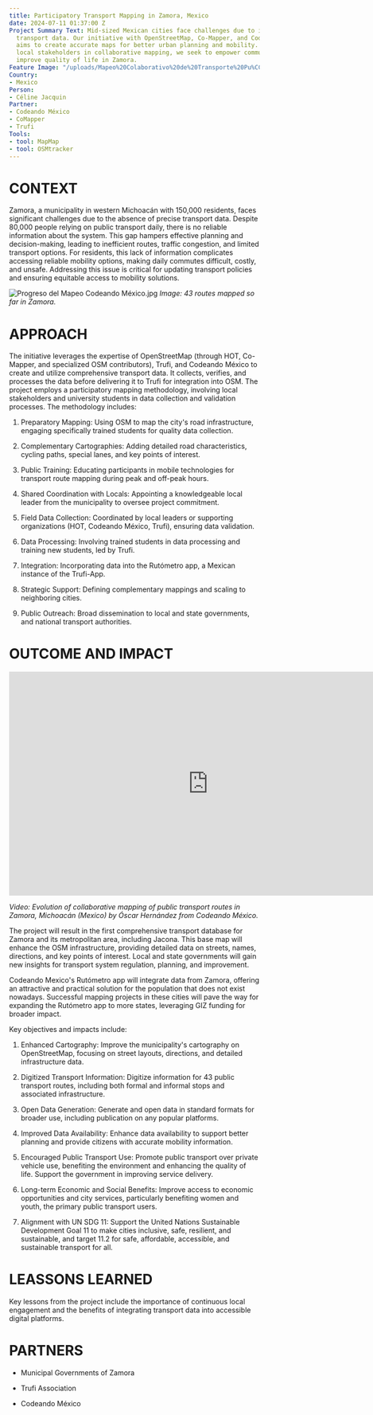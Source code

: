 ```yaml
---
title: Participatory Transport Mapping in Zamora, Mexico
date: 2024-07-11 01:37:00 Z
Project Summary Text: Mid-sized Mexican cities face challenges due to insufficient
  transport data. Our initiative with OpenStreetMap, Co-Mapper, and Codeando México
  aims to create accurate maps for better urban planning and mobility. By engaging
  local stakeholders in collaborative mapping, we seek to empower communities and
  improve quality of life in Zamora.
Feature Image: "/uploads/Mapeo%20Colaborativo%20de%20Transporte%20Pu%CC%81blico%20-%20HOT,%20CoMapper%20y%20Codeando%20Me%CC%81xico.jpg"
Country:
- Mexico
Person:
- Céline Jacquin
Partner:
- Codeando México
- CoMapper
- Trufi
Tools:
- tool: MapMap
- tool: OSMtracker
---
```


# CONTEXT

Zamora, a municipality in western Michoacán with 150,000 residents, faces significant challenges due to the absence of precise transport data. Despite 80,000 people relying on public transport daily, there is no reliable information about the system. This gap hampers effective planning and decision-making, leading to inefficient routes, traffic congestion, and limited transport options. For residents, this lack of information complicates accessing reliable mobility options, making daily commutes difficult, costly, and unsafe. Addressing this issue is critical for updating transport policies and ensuring equitable access to mobility solutions.

![Progreso del Mapeo Codeando México.jpg](/uploads/Progreso%20del%20Mapeo%20Codeando%20Me%CC%81xico.jpg)
*Image: 43 routes mapped so far in Zamora.*

# APPROACH

The initiative leverages the expertise of OpenStreetMap (through HOT, Co-Mapper, and specialized OSM contributors), Trufi, and Codeando México to create and utilize comprehensive transport data. It collects, verifies, and processes the data before delivering it to Trufi for integration into OSM. The project employs a participatory mapping methodology, involving local stakeholders and university students in data collection and validation processes. The methodology includes:

1. Preparatory Mapping: Using OSM to map the city's road infrastructure, engaging specifically trained students for quality data collection.

2. Complementary Cartographies: Adding detailed road characteristics, cycling paths, special lanes, and key points of interest.

3. Public Training: Educating participants in mobile technologies for transport route mapping during peak and off-peak hours.

4. Shared Coordination with Locals: Appointing a knowledgeable local leader from the municipality to oversee project commitment.

5. Field Data Collection: Coordinated by local leaders or supporting organizations (HOT, Codeando México, Trufi), ensuring data validation.

6. Data Processing: Involving trained students in data processing and training new students, led by Trufi.

7. Integration: Incorporating data into the Rutómetro app, a Mexican instance of the Trufi-App.

8. Strategic Support: Defining complementary mappings and scaling to neighboring cities.

9. Public Outreach: Broad dissemination to local and state governments, and national transport authorities.

# OUTCOME AND IMPACT

<iframe width="800" height="450" src="https://www.youtube.com/embed/hNaMCG4eKBE?si=NaVo08biD4hwNoA8" title="YouTube video player" frameborder="0" allow="accelerometer; autoplay; clipboard-write; encrypted-media; gyroscope; picture-in-picture; web-share" referrerpolicy="strict-origin-when-cross-origin" allowfullscreen></iframe>

*Video: Evolution of collaborative mapping of public transport routes in Zamora, Michoacán (Mexico) by Óscar Hernández from Codeando México.*

The project will result in the first comprehensive transport database for Zamora and its metropolitan area, including Jacona. This base map will enhance the OSM infrastructure, providing detailed data on streets, names, directions, and key points of interest. Local and state governments will gain new insights for transport system regulation, planning, and improvement.

Codeando Mexico's Rutómetro app will integrate data from Zamora, offering an attractive and practical solution for the population that does not exist nowadays. Successful mapping projects in these cities will pave the way for expanding the Rutómetro app to more states, leveraging GIZ funding for broader impact.

Key objectives and impacts include:

1. Enhanced Cartography: Improve the municipality's cartography on OpenStreetMap, focusing on street layouts, directions, and detailed infrastructure data.

2. Digitized Transport Information: Digitize information for 43 public transport routes, including both formal and informal stops and associated infrastructure.

3. Open Data Generation: Generate and open data in standard formats for broader use, including publication on any popular platforms.

4. Improved Data Availability: Enhance data availability to support better planning and provide citizens with accurate mobility information.

5. Encouraged Public Transport Use: Promote public transport over private vehicle use, benefiting the environment and enhancing the quality of life. Support the government in improving service delivery.

6. Long-term Economic and Social Benefits: Improve access to economic opportunities and city services, particularly benefiting women and youth, the primary public transport users.

7. Alignment with UN SDG 11: Support the United Nations Sustainable Development Goal 11 to make cities inclusive, safe, resilient, and sustainable, and target 11.2 for safe, affordable, accessible, and sustainable transport for all.

# LEASSONS LEARNED

Key lessons from the project include the importance of continuous local engagement and the benefits of integrating transport data into accessible digital platforms.

# PARTNERS

* Municipal Governments of Zamora

* Trufi Association

* Codeando México